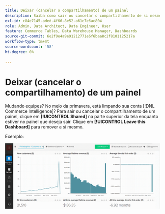 ```yaml
---
title: Deixar (cancelar o compartilhamento) de um painel
description: Saiba como sair ou cancelar o compartilhamento de si mesmo em um painel.
exl-id: c84e7145-aded-4f66-8e52-a61c7e6ac804
role: Admin, Data Architect, Data Engineer, User
feature: Commerce Tables, Data Warehouse Manager, Dashboards
source-git-commit: 6e2f9e4a9e91212771e6f6baa8c2f8101125217a
workflow-type: tm+mt
source-wordcount: '58'
ht-degree: 0%

---
```


# Deixar (cancelar o compartilhamento) de um painel

Mudando equipes? No meio da primavera, está limpando sua conta [!DNL Commerce Intelligence]? Para sair ou cancelar o compartilhamento de um painel, clique em **[!UICONTROL Shared]** na parte superior da tela enquanto estiver no painel que deseja sair. Clique em **[!UICONTROL Leave this Dashboard]** para remover a si mesmo.

Exemplo:

![sair do painel](../../assets/Leave_Dashboard.gif)
